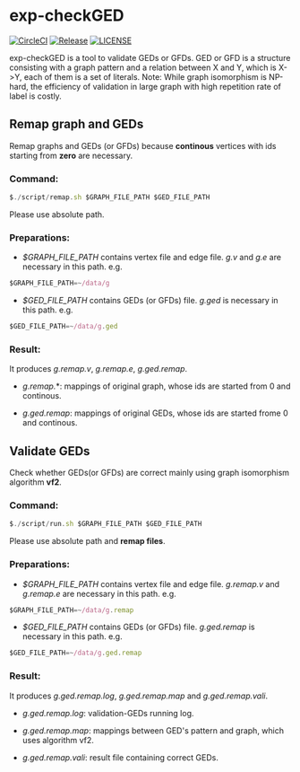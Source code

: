 # exp-checkGED

[![CircleCI](https://circleci.com/gh/ChengyangLiu/exp-checkGED.svg?style=svg)](https://circleci.com/gh/ChengyangLiu/exp-checkGED)
[![Release](https://img.shields.io/github/release/ChengyangLiu/exp-checkGED.svg)](https://github.com/ChengyangLiu/exp-checkGED/releases)
[![LICENSE](https://img.shields.io/badge/license-Anti%20996-blue.svg)](https://github.com/996icu/996.ICU/blob/master/LICENSE)

exp-checkGED is a tool to validate GEDs or GFDs.
GED or GFD is a structure consisting with a graph pattern and a relation between X and Y, which is X->Y, each of them is a set of literals.
Note: While graph isomorphism is NP-hard, the efficiency of validation in large graph with high repetition rate of label is costly. 
## Remap graph and GEDs
Remap graphs and GEDs (or GFDs) because **continous** vertices with ids starting from **zero** are necessary.

### Command:

```JavaScript
$./script/remap.sh $GRAPH_FILE_PATH $GED_FILE_PATH
```
Please use absolute path.

### Preparations:

- *$GRAPH_FILE_PATH* contains vertex file and edge file. *g.v* and *g.e* are necessary in this path. e.g.
```JavaScript
$GRAPH_FILE_PATH=~/data/g
```

- *$GED_FILE_PATH* contains GEDs (or GFDs) file. *g.ged* is necessary in this path. e.g.
```JavaScript
$GED_FILE_PATH=~/data/g.ged
```

### Result:

It produces *g.remap.v*, *g.remap.e*, *g.ged.remap*.

- *g.remap.*\*: mappings of original graph, whose ids are started from 0 and continous.

- *g.ged.remap*: mappings of original GEDs, whose ids are started frome 0 and continous.

## Validate GEDs
Check whether GEDs(or GFDs) are correct mainly using graph isomorphism algorithm **vf2**.

### Command:

```JavaScript
$./script/run.sh $GRAPH_FILE_PATH $GED_FILE_PATH
```
Please use absolute path and **remap files**.

### Preparations:

- *$GRAPH_FILE_PATH* contains vertex file and edge file. *g.remap.v* and *g.remap.e* are necessary in this path. e.g.
```JavaScript
$GRAPH_FILE_PATH=~/data/g.remap
```

- *$GED_FILE_PATH* contains GEDs (or GFDs) file. *g.ged.remap* is necessary in this path. e.g.
```JavaScript
$GED_FILE_PATH=~/data/g.ged.remap
```

### Result:

It produces *g.ged.remap.log*, *g.ged.remap.map* and *g.ged.remap.vali*.

- *g.ged.remap.log*: validation-GEDs running log.

- *g.ged.remap.map*: mappings between GED's pattern and graph, which uses algorithm vf2.

- *g.ged.remap.vali*: result file containing correct GEDs.
